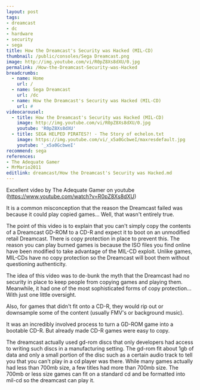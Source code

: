 ```yaml
---
layout: post
tags: 
- dreamcast
- dc
- hardware
- security
- sega
title: How the Dreamcast's Security was Hacked (MIL-CD)
thumbnail: /public/consoles/Sega Dreamcast.png
image: http://img.youtube.com/vi/R0pZ8Xs8dXU/0.jpg
permalink: /How-the-Dreamcast-Security-was-Hacked
breadcrumbs:
  - name: Home
    url: /
  - name: Sega Dreamcast
    url: /dc
  - name: How the Dreamcast's Security was Hacked (MIL-CD)
    url: #
videocarousel:
  - title: How the Dreamcast's Security was Hacked (MIL-CD)
    image: http://img.youtube.com/vi/R0pZ8Xs8dXU/0.jpg
    youtube: 'R0pZ8Xs8dXU'
  - title: SEGA HELPED PIRATES?! - The Story of echelon.txt
    image: https://img.youtube.com/vi/_x5a0GcbweI/maxresdefault.jpg
    youtube: '_x5a0GcbweI'
recommend: sega
references:
- The Adequate Gamer
- MrMario2011
editlink: dreamcast/How the Dreamcast's Security was Hacked.md
---
```


Excellent video by The Adequate Gamer on youtube (https://www.youtube.com/watch?v=R0pZ8Xs8dXU)

It is a common misconception that the reason the Dreamcast failed was because it could play copied games... Well, that wasn't entirely true.

The point of this video is to explain that you can't simply copy the contents of a Dreamcast GD-ROM to a CD-R and expect it to boot on an unmodified retail Dreamcast. 
There is copy protection in place to prevent this. The reason you can play burned games is because the ISO files you find online have been modified to take advantage of the MIL-CD exploit. Unlike games, MIL-CDs have no copy protection so the Dreamcast will boot them without questioning authenticity.﻿

The idea of this video was to de-bunk the myth that the Dreamcast had no security in place to keep people from copying games and playing them. Meanwhile, it had one of the most sophisticated forms of copy protection... With just one little oversight.﻿

Also, for games that didn't fit onto a CD-R, they would rip out or downsample some of the content (usually FMV's or background music).

It was an incredibly involved process to turn a GD-ROM game into a bootable CD-R. But already made CD-R games were easy to copy.

The dreamcast actually used gd-rom discs that only developers had access to writing such discs in a manufacturing setting. 
The gd-rom fit about 1gb of data and only a small portion of the disc such as a certain audio track to tell you that you can't play in a cd player was there. 
While many games actually had less than 700mb size, a few titles had more than 700mb size. 
The 700mb or less size games can fit on a standard cd and be formatted into mil-cd so the dreamcast can play it.
